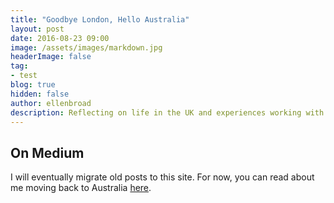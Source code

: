 ```yaml
---
title: "Goodbye London, Hello Australia"
layout: post
date: 2016-08-23 09:00
image: /assets/images/markdown.jpg
headerImage: false
tag:
- test
blog: true
hidden: false
author: ellenbroad
description: Reflecting on life in the UK and experiences working with the Open Data Institute and the Secretary of Stat for Defra.
---
```


## On Medium

I will eventually migrate old posts to this site. For now, you can read about me moving back to Australia [here](https://medium.com/@ellenbroad/goodbye-london-hello-australia-1657e261ef7f#.2cgabeu0m).
